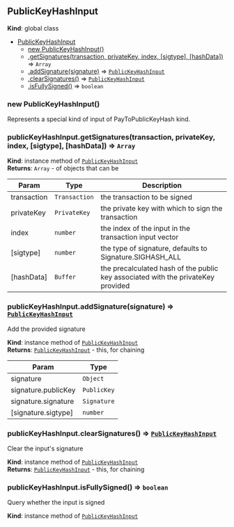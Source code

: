 <a name="PublicKeyHashInput"></a>
## PublicKeyHashInput
**Kind**: global class  

* [PublicKeyHashInput](#PublicKeyHashInput)
  * [new PublicKeyHashInput()](#new_PublicKeyHashInput_new)
  * [.getSignatures(transaction, privateKey, index, [sigtype], [hashData])](#PublicKeyHashInput+getSignatures) ⇒ <code>Array</code>
  * [.addSignature(signature)](#PublicKeyHashInput+addSignature) ⇒ <code>[PublicKeyHashInput](#PublicKeyHashInput)</code>
  * [.clearSignatures()](#PublicKeyHashInput+clearSignatures) ⇒ <code>[PublicKeyHashInput](#PublicKeyHashInput)</code>
  * [.isFullySigned()](#PublicKeyHashInput+isFullySigned) ⇒ <code>boolean</code>

<a name="new_PublicKeyHashInput_new"></a>
### new PublicKeyHashInput()
Represents a special kind of input of PayToPublicKeyHash kind.

<a name="PublicKeyHashInput+getSignatures"></a>
### publicKeyHashInput.getSignatures(transaction, privateKey, index, [sigtype], [hashData]) ⇒ <code>Array</code>
**Kind**: instance method of <code>[PublicKeyHashInput](#PublicKeyHashInput)</code>  
**Returns**: <code>Array</code> - of objects that can be  

| Param | Type | Description |
| --- | --- | --- |
| transaction | <code>Transaction</code> | the transaction to be signed |
| privateKey | <code>PrivateKey</code> | the private key with which to sign the transaction |
| index | <code>number</code> | the index of the input in the transaction input vector |
| [sigtype] | <code>number</code> | the type of signature, defaults to Signature.SIGHASH_ALL |
| [hashData] | <code>Buffer</code> | the precalculated hash of the public key associated with the privateKey provided |

<a name="PublicKeyHashInput+addSignature"></a>
### publicKeyHashInput.addSignature(signature) ⇒ <code>[PublicKeyHashInput](#PublicKeyHashInput)</code>
Add the provided signature

**Kind**: instance method of <code>[PublicKeyHashInput](#PublicKeyHashInput)</code>  
**Returns**: <code>[PublicKeyHashInput](#PublicKeyHashInput)</code> - this, for chaining  

| Param | Type |
| --- | --- |
| signature | <code>Object</code> | 
| signature.publicKey | <code>PublicKey</code> | 
| signature.signature | <code>Signature</code> | 
| [signature.sigtype] | <code>number</code> | 

<a name="PublicKeyHashInput+clearSignatures"></a>
### publicKeyHashInput.clearSignatures() ⇒ <code>[PublicKeyHashInput](#PublicKeyHashInput)</code>
Clear the input's signature

**Kind**: instance method of <code>[PublicKeyHashInput](#PublicKeyHashInput)</code>  
**Returns**: <code>[PublicKeyHashInput](#PublicKeyHashInput)</code> - this, for chaining  
<a name="PublicKeyHashInput+isFullySigned"></a>
### publicKeyHashInput.isFullySigned() ⇒ <code>boolean</code>
Query whether the input is signed

**Kind**: instance method of <code>[PublicKeyHashInput](#PublicKeyHashInput)</code>  
